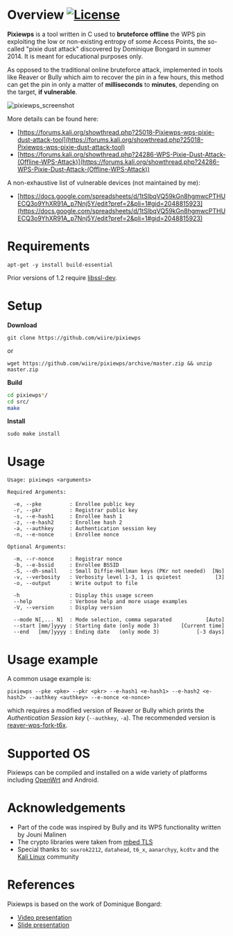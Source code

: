# Overview [![License](https://img.shields.io/badge/License-GPL%20v3%2B-blue.svg?style=flat-square)](https://github.com/wiire/pixiewps/blob/master/LICENSE.md)

**Pixiewps** is a tool written in C used to **bruteforce offline** the WPS pin exploiting the low or non-existing entropy of some Access Points, the so-called "pixie dust attack" discovered by Dominique Bongard in summer 2014. It is meant for educational purposes only.

As opposed to the traditional online bruteforce attack, implemented in tools like Reaver or Bully which aim to recover the pin in a few hours, this method can get the pin in only a matter of **milliseconds** to **minutes**, depending on the target, **if vulnerable**.

![pixiewps_screenshot](http://i.imgur.com/JOa5uTp.png)

More details can be found here:
- [https://forums.kali.org/showthread.php?25018-Pixiewps-wps-pixie-dust-attack-tool](https://forums.kali.org/showthread.php?25018-Pixiewps-wps-pixie-dust-attack-tool)
- [https://forums.kali.org/showthread.php?24286-WPS-Pixie-Dust-Attack-(Offline-WPS-Attack)](https://forums.kali.org/showthread.php?24286-WPS-Pixie-Dust-Attack-(Offline-WPS-Attack))

A non-exhaustive list of vulnerable devices (not maintained by me):
- [https://docs.google.com/spreadsheets/d/1tSlbqVQ59kGn8hgmwcPTHUECQ3o9YhXR91A_p7Nnj5Y/edit?pref=2&pli=1#gid=2048815923](https://docs.google.com/spreadsheets/d/1tSlbqVQ59kGn8hgmwcPTHUECQ3o9YhXR91A_p7Nnj5Y/edit?pref=2&pli=1#gid=2048815923)

# Requirements

```
apt-get -y install build-essential
```

Prior versions of 1.2 require [libssl-dev](https://www.openssl.org/).

# Setup

**Download**

`git clone https://github.com/wiire/pixiewps`

or

`wget https://github.com/wiire/pixiewps/archive/master.zip && unzip master.zip`

**Build**

```bash
cd pixiewps*/
cd src/
make
```

**Install**

```
sudo make install
```

# Usage

```
Usage: pixiewps <arguments>

Required Arguments:

  -e, --pke         : Enrollee public key
  -r, --pkr         : Registrar public key
  -s, --e-hash1     : Enrollee hash 1
  -z, --e-hash2     : Enrollee hash 2
  -a, --authkey     : Authentication session key
  -n, --e-nonce     : Enrollee nonce

Optional Arguments:

  -m, --r-nonce     : Registrar nonce
  -b, --e-bssid     : Enrollee BSSID
  -S, --dh-small    : Small Diffie-Hellman keys (PKr not needed)  [No]
  -v, --verbosity   : Verbosity level 1-3, 1 is quietest           [3]
  -o, --output      : Write output to file

  -h                : Display this usage screen
  --help            : Verbose help and more usage examples
  -V, --version     : Display version

  --mode N[,... N]  : Mode selection, comma separated           [Auto]
  --start [mm/]yyyy : Starting date (only mode 3)       [Current time]
  --end   [mm/]yyyy : Ending date   (only mode 3)            [-3 days]
```

# Usage example

A common usage example is:

```
pixiewps --pke <pke> --pkr <pkr> --e-hash1 <e-hash1> --e-hash2 <e-hash2> --authkey <authkey> --e-nonce <e-nonce>
```

which requires a modified version of Reaver or Bully which prints the *Authentication Session key* (`--authkey`, `-a`). The recommended version is [reaver-wps-fork-t6x](https://github.com/t6x/reaver-wps-fork-t6x).

# Supported OS

Pixiewps can be compiled and installed on a wide variety of platforms including [OpenWrt](https://openwrt.org/) and Android.

# Acknowledgements

- Part of the code was inspired by Bully and its WPS functionality written by Jouni Malinen
- The crypto libraries were taken from [mbed TLS](https://tls.mbed.org/)
- Special thanks to: `soxrok2212`, `datahead`, `t6_x`, `aanarchyy`, `kcdtv` and the [Kali Linux](https://www.kali.org/) community

# References

Pixiewps is based on the work of Dominique Bongard:
- [Video presentation](http://video.adm.ntnu.no/pres/549931214e18d)
- [Slide presentation](http://archive.hack.lu/2014/Hacklu2014_offline_bruteforce_attack_on_wps.pdf)
